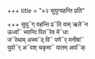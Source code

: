 +++
title = "०२ सुयुग्वहन्ति प्रति"

+++
सुयु᳓ग् वहन्ति प्र᳓ति वाम् ऋते᳓न  
ऊर्ध्वा᳓ भवन्ति पित᳓रेव मे᳓धाः  
ज᳓रेथाम् अस्म᳓द् वि᳓ पणे᳓र् मनीषां᳓  
युवो᳓र् अ᳓वश् चकृमा᳓ यातम् अर्वा᳓क्